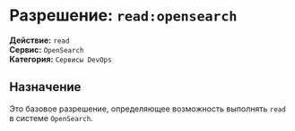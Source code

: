 # Разрешение: `read:opensearch`

**Действие:** `read`  
**Сервис:** `OpenSearch`  
**Категория:** `Сервисы DevOps`

## Назначение
Это базовое разрешение, определяющее возможность выполнять `read` в системе `OpenSearch`.
